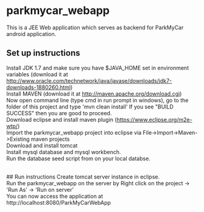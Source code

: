 # parkmycar_webapp
This is a JEE Web application which serves as backend for ParkMyCar android application.

## Set up instructions
Install JDK 1.7 and make sure you have $JAVA_HOME set in environment variables (download it at http://www.oracle.com/technetwork/java/javase/downloads/jdk7-downloads-1880260.html) <br/>
Install MAVEN (download it at http://maven.apache.org/download.cgi) <br/>
Now open command line (type cmd in run prompt in windows), go to the folder of this project and type 'mvn clean install' If you see "BUILD SUCCESS" then you are good to proceed. <br/>
Download eclipse and install maven plugin (https://www.eclipse.org/m2e-wtp/) <br/>
Import the parkmycar_webapp project into eclipse via File->Import->Maven->Existing maven projects <br/>
Download and install tomcat <br/>
Install mysql database and mysql workbench.<br/>
Run the database seed script from <TBD> on your local databse.<br/>

<br/>
## Run instructions
Create tomcat server instance in eclipse. <br/>
Run the parkmycar_webapp on the server by Right click on the project -> 'Run As' -> 'Run on server' <br/>
You can now access the application at http://localhost:8080/ParkMyCarWebApp <br/>








